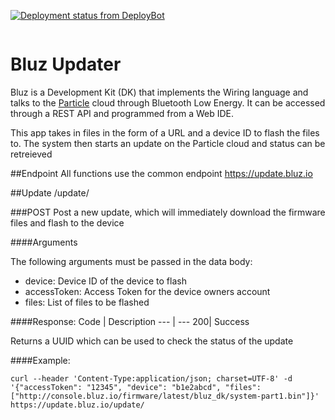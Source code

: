 [![Deployment status from DeployBot](https://bluz.deploybot.com/badge/66802254036135/98581.svg)](http://deploybot.com)

<p align="center" >
<img src="http://bluz.io/static/img/logo.png" alt="" title="">
</p>

Bluz Updater
==========
Bluz is a Development Kit (DK) that implements the Wiring language and talks to the [Particle](https://www.particle.io/) cloud through Bluetooth Low Energy. It can be accessed through a REST API and programmed from a Web IDE.

This app takes in files in the form of a URL and a device ID to flash the files to. The system then starts an update on the Particle cloud and status can be retreieved

##Endpoint
All functions use the common endpoint https://update.bluz.io

##Update
/update/

###POST
Post a new update, which will immediately download the firmware files and flash to the device

####Arguments

The following arguments must be passed in the data body:
- device: Device ID of the device to flash
- accessToken: Access Token for the device owners account
- files: List of files to be flashed

####Response:
Code | Description 
--- | --- 
200| Success 

Returns a UUID which can be used to check the status of the update

####Example:
```
curl --header 'Content-Type:application/json; charset=UTF-8' -d '{"accessToken": "12345", "device": "b1e2abcd", "files": ["http://console.bluz.io/firmware/latest/bluz_dk/system-part1.bin"]}' https://update.bluz.io/update/
```
